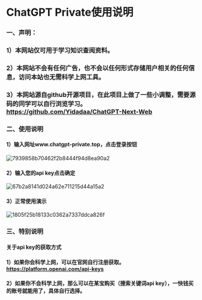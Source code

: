 # ChatGPT Private使用说明

### 一、声明：
### 1）本网站仅可用于学习知识查阅资料。
### 2）本网站不会有任何广告，也不会以任何形式存储用户相关的任何信息，访问本站也无需科学上网工具。
### 3）本网站源自github开源项目，在此项目上做了一些小调整，需要源码的同学可以自行浏览学习。https://github.com/Yidadaa/ChatGPT-Next-Web

### 二、使用说明
#### 1）输入网址www.chatgpt-private.top，点击登录按钮
![7939858b70462f2b8444f94d8ea90a2](https://github.com/Enbuly/pencil/assets/15280614/30d484e0-33bf-4bfa-9c8b-b12d587a74aa)
#### 2）输入您的api key点击确定
![67b2a8141d024a62e711215d44a15a2](https://github.com/Enbuly/pencil/assets/15280614/9ad862b5-c284-408d-9327-508da0d4df94)
#### 3）正常使用演示
![1805f25b18133c0362a7337ddca826f](https://github.com/Enbuly/pencil/assets/15280614/e5e6f9cc-1da6-4b52-bffc-63af5aa328b8)

### 三、特别说明
#### 关于api key的获取方式
#### 1）如果你会科学上网，可以在官网自行注册获取。https://platform.openai.com/api-keys
#### 2）如果你不会科学上网，那么可以在某宝购买（搜索关键词api key），一快钱买的账号就能用了，具体自行选择。
